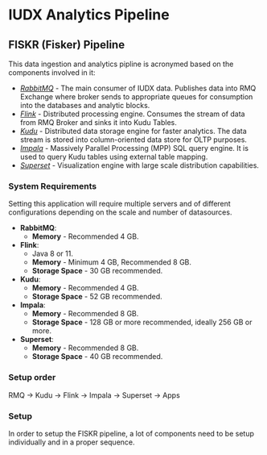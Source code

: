 # **IUDX Analytics Pipeline**
## **FISKR (Fisker) Pipeline**

This data ingestion and analytics pipline is acronymed based on the components involved in it:

- [*RabbitMQ*](https://www.rabbitmq.com/) - The main consumer of IUDX data. Publishes data into RMQ Exchange where broker sends to appropriate queues for consumption into the databases and analytic blocks.
- [*Flink*](https://flink.apache.org/) - Distributed processing engine. Consumes the stream of data from RMQ Broker and sinks it into Kudu Tables.
- [*Kudu*](https://kudu.apache.org/) - Distributed data storage engine for faster analytics. The data stream is stored into column-oriented data store for OLTP purposes.
- [*Impala*](https://impala.apache.org/) - Massively Parallel Processing (MPP) SQL query engine. It is used to query Kudu tables using external table mapping.
- [*Superset*](https://superset.apache.org/) - Visualization engine with large scale distribution capabilities.

### **System Requirements**
Setting this application will require multiple servers and of different configurations depending on the scale and number of datasources.
- **RabbitMQ**:
  - **Memory** - Recommended 4 GB.
- **Flink**: 
  - Java 8 or 11.
  - **Memory** - Minimum 4 GB, Recommended 8 GB.
  - **Storage Space** - 30 GB recommended.
- **Kudu**:
  - **Memory** - Recommended 4 GB.
  - **Storage Space** - 52 GB recommended.
- **Impala**:
  - **Memory** - Recommended 8 GB.
  - **Storage Space** - 128 GB or more recommended, ideally 256 GB or more.
- **Superset**:
  - **Memory** - Recommended 8 GB.
  - **Storage Space** - 40 GB recommended.

### **Setup order**
RMQ -> Kudu -> Flink -> Impala -> Superset -> Apps

### **Setup**
In order to setup the FISKR pipeline, a lot of components need to be setup individually and in a proper sequence.
